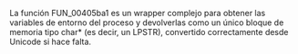 La función FUN_00405ba1 es un wrapper complejo para obtener las variables de entorno del proceso y devolverlas como un único bloque de memoria tipo char* (es decir, un LPSTR), convertido correctamente desde Unicode si hace falta.
